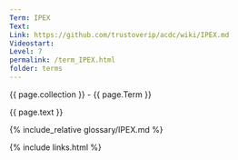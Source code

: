 ```yaml
---
Term: IPEX
Text: 
Link: https://github.com/trustoverip/acdc/wiki/IPEX.md
Videostart: 
Level: 7
permalink: /term_IPEX.html
folder: terms
---
```


{{ page.collection }} - {{ page.Term }}

   {{ page.text }}

{% include_relative glossary/IPEX.md %}

 {% include links.html %} 
